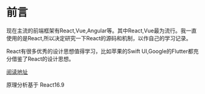 # 前言

现在主流的前端框架有React,Vue,Angular等。其中React,Vue最为流行。我一直使用的是React,所以决定研究一下React的源码和机制，以作自己的学习记录。

React有很多优秀的设计思想值得学习，比如苹果的Swift UI,Google的Flutter都充分借鉴了React的设计思想。


[阅读地址](https://xiaoxiaosaohuo.github.io/react-books/)


原理分析基于 React16.9

